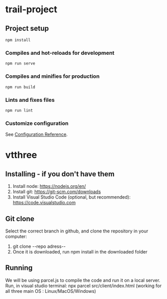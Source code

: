 # trail-project

## Project setup
```
npm install
```

### Compiles and hot-reloads for development
```
npm run serve
```

### Compiles and minifies for production
```
npm run build
```

### Lints and fixes files
```
npm run lint
```

### Customize configuration
See [Configuration Reference](https://cli.vuejs.org/config/).

# vtthree

## Installing - if you don't have them 
1. Install node: https://nodejs.org/en/
2. Install git: https://git-scm.com/downloads
3. Install Visual Studio Code (optional, but recommended): https://code.visualstudio.com

## Git clone 
Select the correct branch in github, and clone the repository in your computer:
1. git clone --repo adress--
2. Once it is downloaded, run npm install in the downloaded folder

## Running

We will be using parcel.js to compile the code and run it on a local server. Run, in visual studio terminal:
npx parcel src/client/index.html (working for all three main OS : Linux/MacOS/Windows)
